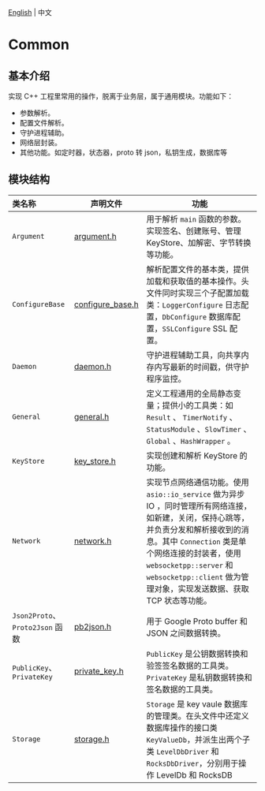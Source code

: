 [English](README.md) | 中文

# Common

## 基本介绍
实现 C++ 工程里常用的操作，脱离于业务层，属于通用模块。功能如下：
- 参数解析。
- 配置文件解析。
- 守护进程辅助。
- 网络层封装。
- 其他功能。如定时器，状态器，proto 转 json，私钥生成，数据库等

## 模块结构
类名称 | 声明文件 | 功能
|:--- | --- | ---
| `Argument` | [argument.h](./argument.h) | 用于解析 `main` 函数的参数。实现签名、创建账号、管理 KeyStore、加解密、字节转换等功能。
| `ConfigureBase` | [configure_base.h](./configure_base.h) | 解析配置文件的基本类，提供加载和获取值的基本操作。头文件同时实现三个子配置加载类：`LoggerConfigure` 日志配置，`DbConfigure` 数据库配置，`SSLConfigure` SSL 配置。
| `Daemon` | [daemon.h](./daemon.h) | 守护进程辅助工具，向共享内存内写最新的时间戳，供守护程序监控。
| `General` | [general.h](./general.h) | 定义工程通用的全局静态变量；提供小的工具类：如`Result` 、 `TimerNotify` 、`StatusModule` 、`SlowTimer` 、`Global` 、`HashWrapper` 。
| `KeyStore` | [key_store.h](./key_store.h) | 实现创建和解析 KeyStore 的功能。
| `Network` | [network.h](./network.h) | 实现节点网络通信功能。使用 `asio::io_service` 做为异步 IO ，同时管理所有网络连接，如新建，关闭，保持心跳等，并负责分发和解析接收到的消息。其中 `Connection` 类是单个网络连接的封装者，使用 `websocketpp::server` 和 `websocketpp::client` 做为管理对象，实现发送数据、获取 TCP 状态等功能。
| `Json2Proto`、`Proto2Json` 函数| [pb2json.h](./pb2json.h) | 用于 Google Proto buffer 和 JSON 之间数据转换。
| `PublicKey`、`PrivateKey` | [private_key.h](./private_key.h) | `PublicKey` 是公钥数据转换和验签签名数据的工具类。`PrivateKey` 是私钥数据转换和签名数据的工具类。
| `Storage` | [storage.h](./storage.h) | `Storage` 是 key vaule 数据库的管理类。在头文件中还定义数据库操作的接口类`KeyValueDb`，并派生出两个子类 `LevelDbDriver` 和 `RocksDbDriver`，分别用于操作 LevelDb 和 RocksDB